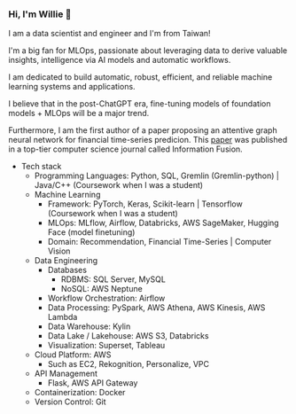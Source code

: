 ### Hi, I'm Willie 👋

I am a data scientist and engineer and I'm from Taiwan!

I'm a big fan for MLOps, passionate about leveraging data to derive valuable insights, intelligence via AI models and automatic workflows.

I am dedicated to build automatic, robust, efficient, and reliable machine learning systems and applications.

I believe that in the post-ChatGPT era, fine-tuning models of foundation models + MLOps will be a major trend.

Furthermore, I am the first author of a paper proposing an attentive graph neural network for financial time-series predicion. This [paper](https://www.sciencedirect.com/science/article/abs/pii/S1566253522001750) was published in a top-tier computer science journal called Information Fusion.

- Tech stack
  - Programming Languages: Python, SQL, Gremlin (Gremlin-python) | Java/C++ (Coursework when I was a student)
  - Machine Learning
    - Framework: PyTorch, Keras, Scikit-learn | Tensorflow (Coursework when I was a student)
    - MLOps: MLflow, Airflow, Databricks, AWS SageMaker, Hugging Face (model finetuning)
    - Domain: Recommendation, Financial Time-Series | Computer Vision
  - Data Engineering
    - Databases
      - RDBMS: SQL Server, MySQL
      - NoSQL: AWS Neptune
    - Workflow Orchestration: Airflow
    - Data Processing: PySpark, AWS Athena, AWS Kinesis, AWS Lambda
    - Data Warehouse: Kylin
    - Data Lake / Lakehouse: AWS S3, Databricks
    - Visualization: Superset, Tableau
  - Cloud Platform: AWS
    - Such as EC2, Rekognition, Personalize, VPC
  - API Management
    - Flask, AWS API Gateway
  - Containerization: Docker
  - Version Control: Git

<!--
**tyc30827/tyc30827** is a ✨ _special_ ✨ repository because its `README.md` (this file) appears on your GitHub profile.

Here are some ideas to get you started:

- 🔭 I’m currently working on ...
- 🌱 I’m currently learning ...
- 👯 I’m looking to collaborate on ...
- 🤔 I’m looking for help with ...
- 💬 Ask me about ...
- 📫 How to reach me: ...
- 😄 Pronouns: ...
- ⚡ Fun fact: ...
-->
